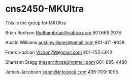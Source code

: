 cns2450-MKUltra
===============

This is the group for MKUltra

Brian Rodham 
Rodhambrian@yahoo.com
801.669.2078

Austin Williams
austinwilliams@gmail.com
801-471-8028

Frank Hadrian
Vivoon29@gmail.com
801-755-5012

Shariann Stagg
thezerothcat@hotmail.com
801-885-4480

James Jacobson
spam@intogeek.com
435-709-1095